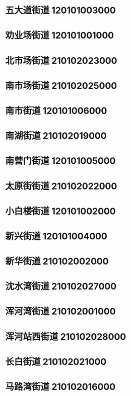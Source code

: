 # 五大道街道 120101003000
# 劝业场街道 120101001000
# 北市场街道 210102023000
# 南市场街道 210102025000
# 南市街道 120101006000
# 南湖街道 210102019000
# 南营门街道 120101005000
# 太原街街道 210102022000
# 小白楼街道 120101002000
# 新兴街道 120101004000
# 新华街道 210102002000
# 沈水湾街道 210102027000
# 浑河湾街道 210102001000
# 浑河站西街道 210102028000
# 长白街道 210102021000
# 马路湾街道 210102016000
